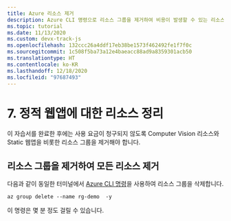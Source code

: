 ```yaml
---
title: Azure 리소스 제거
description: Azure CLI 명령으로 리소스 그룹을 제거하여 비용이 발생할 수 있는 리소스를 정리합니다.
ms.topic: tutorial
ms.date: 11/13/2020
ms.custom: devx-track-js
ms.openlocfilehash: 132ccc26a4ddf17eb38be1573f462492fe1f7f0c
ms.sourcegitcommit: 1c508f5ba73a12e4baeacc88ad9a8359301acb50
ms.translationtype: HT
ms.contentlocale: ko-KR
ms.lasthandoff: 12/18/2020
ms.locfileid: "97687493"
---
```

# <a name="7-clean-up-resources-for-static-web-app"></a>7. 정적 웹앱에 대한 리소스 정리

이 자습서를 완료한 후에는 사용 요금이 청구되지 않도록 Computer Vision 리소스와 Static 웹앱을 비롯한 리소스 그룹을 제거해야 합니다. 

## <a name="remove-all-the-resources-by-removing-resource-group"></a>리소스 그룹을 제거하여 모든 리소스 제거

다음과 같이 동일한 터미널에서 [Azure CLI 명령](/cli/azure/group?view=azure-cli-latest#az_group_delete)을 사용하여 리소스 그룹을 삭제합니다.

```azurecli
az group delete --name rg-demo  -y
```

이 명령은 몇 분 정도 걸릴 수 있습니다. 
